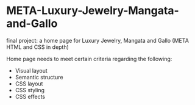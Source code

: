 # META-Luxury-Jewelry-Mangata-and-Gallo
 final project: a home page for Luxury Jewelry, Mangata and Gallo (META HTML and CSS in depth)

Home page needs to meet certain criteria regarding the following:
* Visual layout
* Semantic structure
* CSS layout
* CSS styling
* CSS effects